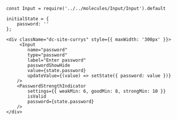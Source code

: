     const Input = require('../../molecules/Input/Input').default

    initialState = {
        password: ''
    };
    
    <div className="dc-site-currys" style={{ maxWidth: '300px' }}>
         <Input
            name="password"
            type="password"
            label="Enter password"
            passwordShowHide
            value={state.password}
            updateValue={(value) => setState({ password: value })}
        />
        <PasswordStrengthIndicator
            settings={{ weakMin: 6, goodMin: 8, strongMin: 10 }}
            isValid
            password={state.password}
        />
    </div>
